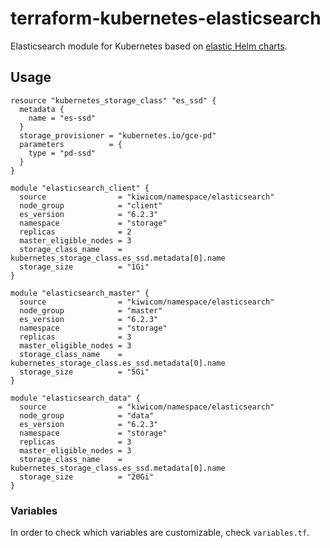 # terraform-kubernetes-elasticsearch

Elasticsearch module for Kubernetes based on [elastic Helm charts](https://github.com/elastic/helm-charts/tree/master/elasticsearch).

## Usage

```hcl-terraform
resource "kubernetes_storage_class" "es_ssd" {
  metadata {
    name = "es-ssd"
  }
  storage_provisioner = "kubernetes.io/gce-pd"
  parameters          = {
    type = "pd-ssd"
  }
}

module "elasticsearch_client" {
  source                = "kiwicom/namespace/elasticsearch"
  node_group            = "client"
  es_version            = "6.2.3"
  namespace             = "storage"
  replicas              = 2
  master_eligible_nodes = 3
  storage_class_name    = kubernetes_storage_class.es_ssd.metadata[0].name
  storage_size          = "1Gi"
}

module "elasticsearch_master" {
  source                = "kiwicom/namespace/elasticsearch"
  node_group            = "master"
  es_version            = "6.2.3"
  namespace             = "storage"
  replicas              = 3
  master_eligible_nodes = 3
  storage_class_name    = kubernetes_storage_class.es_ssd.metadata[0].name
  storage_size          = "5Gi"
}

module "elasticsearch_data" {
  source                = "kiwicom/namespace/elasticsearch"
  node_group            = "data"
  es_version            = "6.2.3"
  namespace             = "storage"
  replicas              = 3
  master_eligible_nodes = 3
  storage_class_name    = kubernetes_storage_class.es_ssd.metadata[0].name
  storage_size          = "20Gi"
}
```

### Variables

In order to check which variables are customizable, check `variables.tf`.
